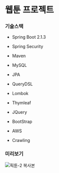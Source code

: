 # 웹툰 프로젝트

### 기술스택
- Spring Boot 2.1.3

- Spring Security

- Maven

- MySQL

- JPA

- QueryDSL

- Lombok

- Thymleaf

- JQuery

- BootStrap

- AWS

- Crawling

### 미리보기
![픽툰-2 복사본](https://user-images.githubusercontent.com/45555378/59059011-d4710180-88d8-11e9-9906-3e23bc2c1af6.png)
